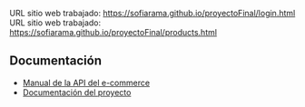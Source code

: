 URL sitio web trabajado: https://sofiarama.github.io/proyectoFinal/login.html
URL sitio web trabajado: https://sofiarama.github.io/proyectoFinal/products.html

## Documentación

- [Manual de la API del e-commerce](PROUESTA%20DE%20PROYECTO%20FINAL%20DW.pdf)
- [Documentación del proyecto](Manual%20de%20la%20API%20de%20e_Mercado.pdf)
